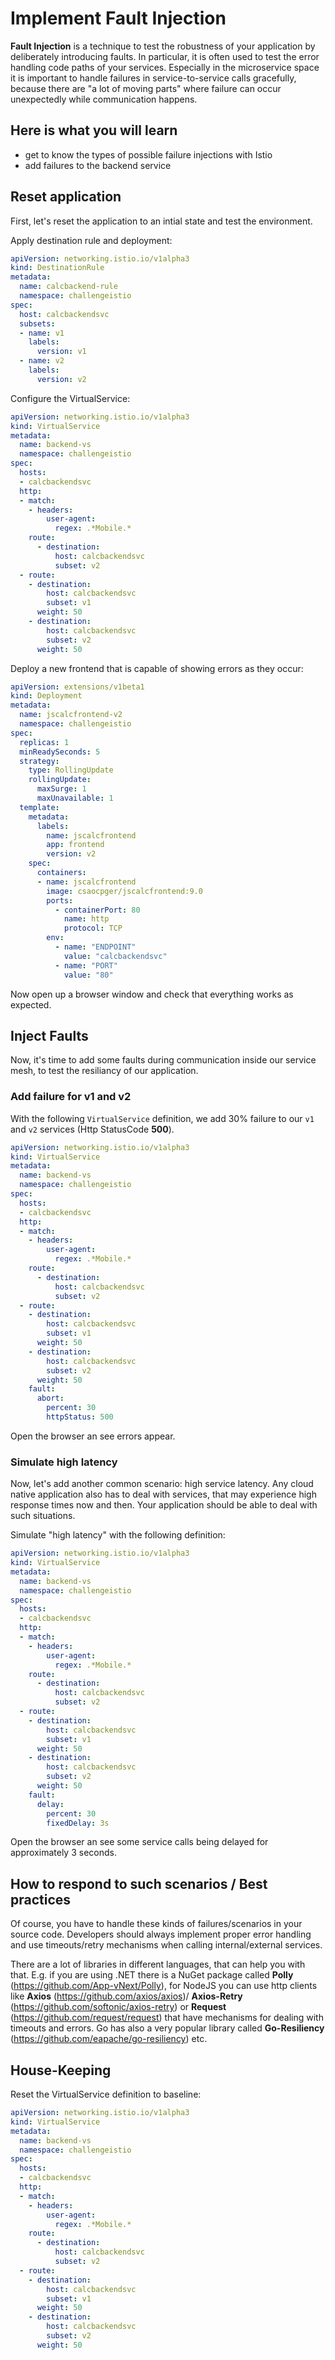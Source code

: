 # Implement Fault Injection #

**Fault Injection** is a technique to test the robustness of your application by deliberately introducing faults. In particular, it is often used to test the error handling code paths of your services. Especially in the microservice space it is important to handle failures in service-to-service calls gracefully, because there are "a lot of moving parts" where failure can occur unexpectedly while communication happens.

## Here is what you will learn ##

- get to know the types of possible failure injections with Istio
- add failures to the backend service

## Reset application ##

First, let's reset the application to an intial state and test the environment.

Apply destination rule and deployment:

```yaml
apiVersion: networking.istio.io/v1alpha3
kind: DestinationRule
metadata:
  name: calcbackend-rule
  namespace: challengeistio
spec:
  host: calcbackendsvc
  subsets:
  - name: v1
    labels:
      version: v1
  - name: v2
    labels:
      version: v2
```

Configure the VirtualService:

```yaml
apiVersion: networking.istio.io/v1alpha3
kind: VirtualService
metadata:
  name: backend-vs
  namespace: challengeistio
spec:
  hosts:
  - calcbackendsvc
  http:
  - match:
    - headers:
        user-agent:
          regex: .*Mobile.*
    route:
      - destination:
          host: calcbackendsvc
          subset: v2
  - route:
    - destination:
        host: calcbackendsvc
        subset: v1
      weight: 50
    - destination:
        host: calcbackendsvc
        subset: v2
      weight: 50
```

Deploy a new frontend that is capable of showing errors as they occur:

```yaml
apiVersion: extensions/v1beta1
kind: Deployment
metadata:
  name: jscalcfrontend-v2
  namespace: challengeistio
spec:
  replicas: 1
  minReadySeconds: 5
  strategy:
    type: RollingUpdate
    rollingUpdate:
      maxSurge: 1
      maxUnavailable: 1
  template:
    metadata:
      labels:
        name: jscalcfrontend
        app: frontend
        version: v2
    spec:
      containers:
      - name: jscalcfrontend
        image: csaocpger/jscalcfrontend:9.0
        ports:
          - containerPort: 80
            name: http         
            protocol: TCP
        env: 
          - name: "ENDPOINT"
            value: "calcbackendsvc"
          - name: "PORT"
            value: "80"
```

Now open up a browser window and check that everything works as expected.

## Inject Faults ##

Now, it's time to add some faults during communication inside our service mesh, to test the resiliancy of our application.

### Add failure for v1 and v2 ###

With the following `VirtualService` definition, we add 30% failure to our `v1` and `v2` services (Http StatusCode **500**).

```yaml
apiVersion: networking.istio.io/v1alpha3
kind: VirtualService
metadata:
  name: backend-vs
  namespace: challengeistio
spec:
  hosts:
  - calcbackendsvc
  http:
  - match:
    - headers:
        user-agent:
          regex: .*Mobile.*
    route:
      - destination:
          host: calcbackendsvc
          subset: v2
  - route:
    - destination:
        host: calcbackendsvc
        subset: v1
      weight: 50
    - destination:
        host: calcbackendsvc
        subset: v2
      weight: 50
    fault:
      abort:
        percent: 30
        httpStatus: 500
```

Open the browser an see errors appear.

### Simulate high latency ###

Now, let's add another common scenario: high service latency. Any cloud native application also has to deal with services, that may experience high response times now and then. Your application should be able to deal with such situations.

Simulate "high latency" with the following definition:

```yaml
apiVersion: networking.istio.io/v1alpha3
kind: VirtualService
metadata:
  name: backend-vs
  namespace: challengeistio
spec:
  hosts:
  - calcbackendsvc
  http:
  - match:
    - headers:
        user-agent:
          regex: .*Mobile.*
    route:
      - destination:
          host: calcbackendsvc
          subset: v2
  - route:
    - destination:
        host: calcbackendsvc
        subset: v1
      weight: 50
    - destination:
        host: calcbackendsvc
        subset: v2
      weight: 50
    fault:
      delay:
        percent: 30
        fixedDelay: 3s
```

Open the browser an see some service calls being delayed for approximately 3 seconds.

## How to respond to such scenarios / Best practices ##

Of course, you have to handle these kinds of failures/scenarios in your source code. Developers should always implement proper error handling and use timeouts/retry mechanisms when calling internal/external services.

There are a lot of libraries in different languages, that can help you with that. E.g. if you are using .NET there is a NuGet package called **Polly** (https://github.com/App-vNext/Polly), for NodeJS you can use http clients like **Axios** (https://github.com/axios/axios)/ **Axios-Retry** (https://github.com/softonic/axios-retry) or **Request** (https://github.com/request/request) that have mechanisms for dealing with timeouts and errors. Go has also a very popular library called **Go-Resiliency** (https://github.com/eapache/go-resiliency) etc.

## House-Keeping ##

Reset the VirtualService definition to baseline:

```yaml
apiVersion: networking.istio.io/v1alpha3
kind: VirtualService
metadata:
  name: backend-vs
  namespace: challengeistio
spec:
  hosts:
  - calcbackendsvc
  http:
  - match:
    - headers:
        user-agent:
          regex: .*Mobile.*
    route:
      - destination:
          host: calcbackendsvc
          subset: v2
  - route:
    - destination:
        host: calcbackendsvc
        subset: v1
      weight: 50
    - destination:
        host: calcbackendsvc
        subset: v2
      weight: 50
```